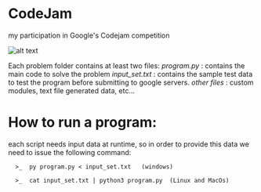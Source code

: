 # CodeJam
my participation in Google's  Codejam competition

![alt text](https://storage.googleapis.com/gweb-uniblog-publish-prod/images/codejamlogo_XsEJBSX.max-1000x1000.png)

Each problem folder contains at least two files:
  *program.py*     : contains the main code to solve the problem
   *input_set.txt* : contains the sample test data to test the program before submitting to google servers.
   *other files*   : custom modules, text file generated data, etc...
   
   
   
# How to run a program:
  each script needs input data at runtime, so in order to provide this data we need to issue the following command:
    
      >_  py program.py < input_set.txt   (windows)
      
      >_  cat input_set.txt | python3 program.py  (Linux and MacOs)
